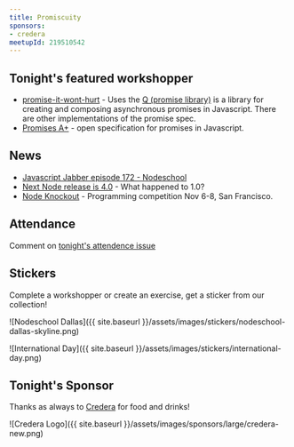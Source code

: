 ```yaml
---
title: Promiscuity
sponsors:
- credera
meetupId: 219510542
---
```


## Tonight's featured workshopper

- [promise-it-wont-hurt](https://github.com/stevekane/promise-it-wont-hurt) - Uses the
  [Q (promise library)](https://github.com/kriskowal/q) is a library for creating and composing asynchronous promises in Javascript.  There are other implementations of the promise spec.
- [Promises A+](https://promisesaplus.com/) - open specification for promises in Javascript.

## News

- [Javascript Jabber episode 172 - Nodeschool](https://devchat.tv/js-jabber/172-jsj-nodeschool-with-jason-rhodes)
- [Next Node release is 4.0](https://medium.com/node-js-javascript/4-0-is-the-new-1-0-386597a3436d) - What happened to 1.0?
- [Node Knockout](http://nodeknockout.com/) - Programming competition Nov 6-8, San Francisco.

## Attendance

Comment on [tonight's attendence issue](https://github.com/nodeschool/dallas/issues/59)

## Stickers

Complete a workshopper or create an exercise, get a sticker from our collection!

![Nodeschool Dallas]({{ site.baseurl }}/assets/images/stickers/nodeschool-dallas-skyline.png)

![International Day]({{ site.baseurl }}/assets/images/stickers/international-day.png)

## Tonight's Sponsor

Thanks as always to [Credera](http://www.credera.com) for food and drinks!

![Credera Logo]({{ site.baseurl }}/assets/images/sponsors/large/credera-new.png)

